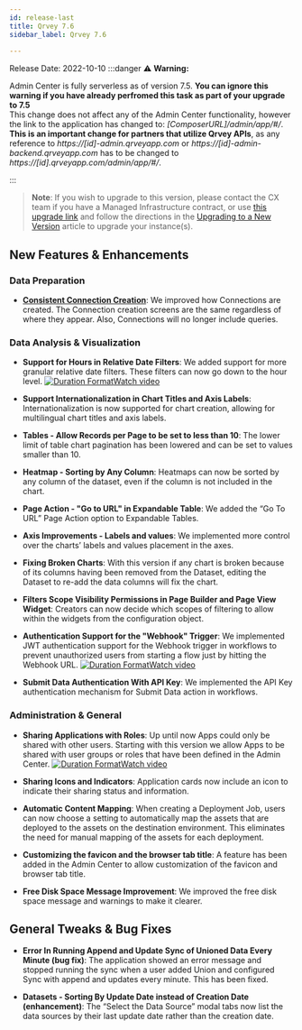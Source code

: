 ```yaml
---
id: release-last
title: Qrvey 7.6
sidebar_label: Qrvey 7.6
 
---
```

<div>

Release Date: 2022-10-10
:::danger :warning: **Warning:**

Admin Center is fully serverless as of version 7.5. 
 **You can ignore this warning if you have already perfromed this task as part of your upgrade to 7.5**  
This change does not affect any of the Admin Center functionality, however the link to the application has changed to:  *[ComposerURL]/admin/app/#/*. **This is an important change for partners that utilize Qrvey APIs**, as any reference to *https://[id]-admin.qrveyapp.com* or *https://[id]-admin-backend.qrveyapp.com* has to be changed to *https://[id].qrveyapp.com/admin/app/#/*. 

:::

 >**Note**: If you wish to upgrade to this version, please contact the CX team if you have a Managed Infrastructure contract, or use <a href="https://qrvey-autodeployapp.s3.amazonaws.com/deploy/autodeployappCloudformation-enterprise-7.6.json" target="_blank">this upgrade link</a> and follow the directions in the [Upgrading to a New Version](../get-started/upgrading-versions.md) article to upgrade your instance(s). 


## New Features & Enhancements
 
### Data Preparation
* **[Consistent Connection Creation](../ui-docs/datasets/databases.md)**: We improved how Connections are created. The Connection creation screens are the same regardless of where they appear. Also, Connections will no longer include queries.

 
### Data Analysis & Visualization

* **Support for Hours in Relative Date Filters**: We added support for more granular relative date filters. These filters can now go down to the hour level. <a href="/docs/video-training/release/version-7.6#filtering-with-relative-dates-using-time-values" target="_blank" className="tooltip"><img alt="Duration Format" src="https://s3.amazonaws.com/cdn.qrvey.com/documentation_assets/release-notes/video_icon.png#thumbnail-20" className="video-icon-png" /><span className="tooltiptext">Watch video</span></a>

* **Support Internationalization in Chart Titles and Axis Labels**: Internationalization is now supported for chart creation, allowing for multilingual chart titles and axis labels.

* **Tables - Allow Records per Page to be set to less than 10**: The lower limit of table chart pagination has been lowered and can be set to values smaller than 10.

* **Heatmap - Sorting by Any Column**: Heatmaps can now be sorted by any column of the dataset, even if the column is not included in the chart.

* **Page Action - "Go to URL" in Expandable Table**: We added the “Go To URL” Page Action option to Expandable Tables. 

* **Axis Improvements - Labels and values**: We implemented more control over the charts’ labels and values placement in the axes.

* **Fixing Broken Charts**: With this version if any chart is broken because of its columns having been removed from the Dataset, editing the Dataset to re-add the data columns will fix the chart.

* **Filters Scope Visibility Permissions in Page Builder and Page View Widget**: Creators can now decide which scopes of filtering to allow within the widgets from the configuration object.

* **Authentication Support for the "Webhook" Trigger**: We implemented JWT authentication support for the Webhook trigger in workflows to prevent unauthorized users from starting a flow just by hitting the Webhook URL. <a href="/docs/video-training/release/version-7.6#authentication-support-for-the-webhook-trigger" target="_blank" className="tooltip"><img alt="Duration Format" src="https://s3.amazonaws.com/cdn.qrvey.com/documentation_assets/release-notes/video_icon.png#thumbnail-20" className="video-icon-png" /><span className="tooltiptext">Watch video</span></a>

* **Submit Data Authentication With API Key**: We implemented the API Key authentication mechanism for Submit Data action in workflows.
 
### Administration & General

* **Sharing Applications with Roles**: Up until now Apps could only be shared with other users. Starting with this version we allow Apps to be shared with user groups or roles that have been defined in the Admin Center.  <a href="/docs/video-training/release/version-7.6#sharing-applications-with-roles" target="_blank" className="tooltip"><img alt="Duration Format" src="https://s3.amazonaws.com/cdn.qrvey.com/documentation_assets/release-notes/video_icon.png#thumbnail-20" className="video-icon-png" /><span className="tooltiptext">Watch video</span></a>

* **Sharing Icons and Indicators**: Application cards now include an icon to indicate their sharing status and information.

* **Automatic Content Mapping**: When creating a Deployment Job, users can now choose a setting to automatically map the assets that are deployed to the assets on the destination environment. This eliminates the need for manual mapping of the assets for each deployment.

* **Customizing the favicon and the browser tab title**: A feature has been added in the Admin Center to allow customization of the favicon and browser tab title.

* **Free Disk Space Message Improvement**: We improved the free disk space message and warnings to make it clearer.

## General Tweaks & Bug Fixes

* **Error In Running Append and Update Sync of Unioned Data Every Minute (bug fix)**: The application showed an error message and stopped running the sync when a user added Union and configured Sync with append and updates every minute. This has been fixed.

* **Datasets - Sorting By Update Date instead of Creation Date (enhancement)**: The “Select the Data Source” modal tabs now list the data sources by their last update date rather than the creation date.

</div>